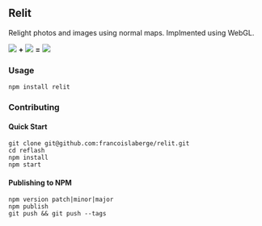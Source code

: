 ## Relit
Relight photos and images using normal maps. Implmented using WebGL.

<img src="http://francoislaberge.com/relit/texture/monkey-diffuse.png"/> **+** 
<img src="http://francoislaberge.com/relit/texture/monkey-normals.png"/> **=** 
<img src="http://francoislaberge.com/relit/texture/monkey-final.png"/>

### Usage

```
npm install relit
```

### Contributing

#### Quick Start
```
git clone git@github.com:francoislaberge/relit.git
cd reflash
npm install
npm start
```

#### Publishing to NPM

```
npm version patch|minor|major
npm publish
git push && git push --tags
```

